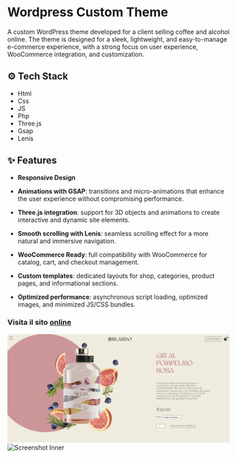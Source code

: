 # Wordpress Custom Theme

A custom WordPress theme developed for a client selling coffee and alcohol online. The theme is designed for a sleek, lightweight, and easy-to-manage e-commerce experience, with a strong focus on user experience, WooCommerce integration, and customization.

## ⚙️ Tech Stack

- Html
- Css
- JS
- Php
- Three.js
- Gsap
- Lenis

## ✨ Features

- **Responsive Design**

- **Animations with GSAP**: transitions and micro-animations that enhance the user experience without compromising performance.

- **Three.js integration**: support for 3D objects and animations to create interactive and dynamic site elements.

- **Smooth scrolling with Lenis**: seamless scrolling effect for a more natural and immersive navigation.

- **WooCommerce Ready**: full compatibility with WooCommerce for catalog, cart, and checkout management.

- **Custom templates**: dedicated layouts for shop, categories, product pages, and informational sections.

- **Optimized performance**: asynchronous script loading, optimized images, and minimized JS/CSS bundles.

### Visita il sito [online](https://orlandocaffe.com)

![Screenshot Home](assets/xreadme/orlando_inner.png)
![Screenshot Inner](assets/xreadme/home_orlando.gif)
